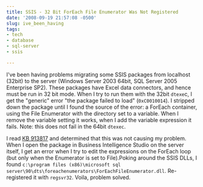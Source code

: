```yaml
---
title: SSIS - 32 Bit ForEach File Enumerator Was Not Registered
date: '2008-09-19 21:57:08 -0500'
slug: ive_been_having
tags:
- tech
- database
- sql-server
- ssis

---
```


I've been having problems migrating some SSIS packages from localhost (32bit) to
the server (Windows Server 2003 64bit, SQL Server 2005 Enterprise SP2). These
packages have Excel data connectors, and hence must be run in 32 bit mode. When
I try to run them with the 32bit `dtexe`c, I get the "generic" error "the package
failed to load" (`0xC0010014`). I stripped down the package until I found the
source of the error: a ForEach container, using the File Enumerator with the
directory set to a variable. When I remove the variable setting it works, when I
add the variable expression it fails. Note: this does not fail in the 64bit
`dtexec`.

<!-- truncate -->

I read [KB
913817](http://support.microsoft.com/default.aspx?scid=kb;en-us;913817) and determined that this was not causing my problem. When I open the
package in Business Intelligence Studio on the server itself, I get an error
when I try to edit the expressions on the ForEach loop (but only when the
Enumerator is set to File).Poking around the SSIS DLLs, I found `c:\program files
(x86)\microsoft sql server\90\dts\foreachenumerators\ForEachFileEnumerator.dll`.
Re-registered it with `regsvr32`. Voila, problem solved.
